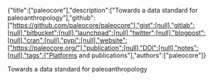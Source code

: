{"title":["paleocore"],"description":["Towards a data standard for paleoanthropology"],"github":["https://github.com/paleocore/paleocore"],"gist":[null],"gitlab":[null],"bitbucket":[null],"launchpad":[null],"twitter":[null],"blogpost":[null],"cran":[null],"pypi":[null],"website":["https://paleocore.org/"],"publication":[null],"DOI":[null],"notes":[null],"tags":["Platforms and publications"],"authors":["paleocore"]}

Towards a data standard for paleoanthropology